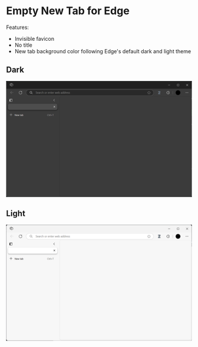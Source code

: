 # Empty New Tab for Edge

Features:

- Invisible favicon
- No title
- New tab background color following Edge's default dark and light theme

## Dark

![dark](./dark.png)

## Light

![light](./light.png)
